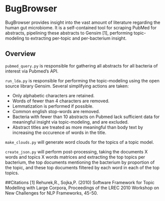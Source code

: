 **BugBrowser**
=================

BugBrowser provides insight into the vast amount of literature regarding the human gut microbiome. It is a self-contained tool for scraping PubMed for abstracts, pipelining these abstracts to Gensim [1], performing topic-modeling to extracting per-topic and per-bacterium insight. 

## Overview
`pubmed_query.py` is responsible for gathering all abstracts for all bacteria of interest via Pubmed’s API. 

`run_lda.py` is responsible for performing the topic-modeling using the open source library Gensim. Several simplifying actions are taken:
* Only alphabetic characters are retained.
* Words of fewer than 4 characters are removed.
* Lemmatization is performed if possible.
* Common english stop-words are removed.
* Bacteria with fewer than 10 abstracts on Pubmed lack sufficient data for meaningful insight via topic-modeling, and are excluded.
* Abstract titles are treated as more meaningful than body text by increasing the occurence of words in the title.

`make_clouds.py` will generate word clouds for the topics of a topic model.


`create_json.py` will perform post-processing, taking the documents X words and topics X words matrices and extracting the top topics per bacterium, the top documents mentioning the bacterium by proportion of the topic, and these top documents filtered by each word in each of the top topics. 

##Citations
[1] Rehurek,R., Sojka,P. (2010) Software Framework for Topic Modelling with Large Corpora, Proceedings of the LREC 2010 Workshop on New Challenges for NLP Frameworks, 45-50.

